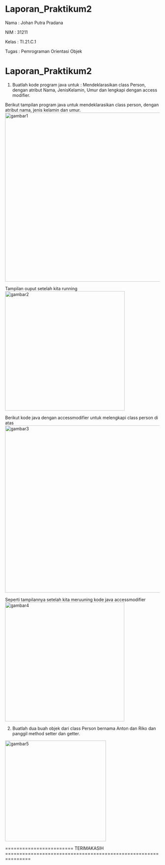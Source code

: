 # Laporan_Praktikum2

Nama  :  Johan Putra Pradana

NIM   :  31211

Kelas :  TI.21.C.1

Tugas :  Pemrograman Orientasi Objek

# Laporan_Praktikum2
1. Buatlah kode program java untuk :
Mendeklarasikan class Person, dengan 
atribut Nama, JenisKelamin, Umur dan 
lengkapi dengan access modifier.

Berikut tampilan program java untuk mendeklarasikan class person, dengan atribut nama, jenis kelamin dan umur. 
<img width="550" alt="gambar1" src="https://user-images.githubusercontent.com/92928548/198753299-f1db55ce-4ccd-4a96-87dc-9b9a836a8bc4.png">

Tampilan ouput setelah kita running 
<img width="389" alt="gambar2" src="https://user-images.githubusercontent.com/92928548/198753302-74d18acb-84b8-4a6e-85e9-48bc233384e5.png">

Berikut kode java dengan accessmodifier untuk melengkapi class person di atas
<img width="544" alt="gambar3" src="https://user-images.githubusercontent.com/92928548/198753304-63d4b69a-b8da-4621-a823-592894946cba.png">

Seperti tampilannya setelah kita meruuning kode java accessmodifier
<img width="388" alt="gambar4" src="https://user-images.githubusercontent.com/92928548/198753305-5435df57-df21-447f-b3c5-04ca36529b57.png">

2. Buatlah dua buah objek dari class Person
bernama Anton dan Riko dan panggil 
method setter dan getter.
<img width="328" alt="gambar5" src="https://user-images.githubusercontent.com/92928548/198753307-026285cc-a637-467e-9af1-48e38b4797f8.png">

======================== TERIMAKASIH ===============================================================
